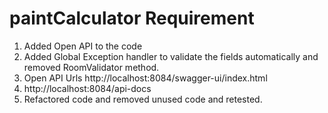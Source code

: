 # paintCalculator Requirement

1. Added Open API to the code
2. Added Global Exception handler to validate the fields automatically and removed RoomValidator method.
3. Open API Urls http://localhost:8084/swagger-ui/index.html
4. http://localhost:8084/api-docs
5. Refactored code and removed unused code and retested.

